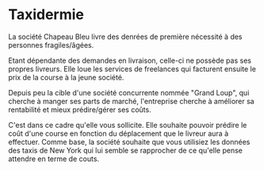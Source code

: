 # Taxidermie

La société Chapeau Bleu livre des denrées de première nécessité à des personnes fragiles/âgées.

Etant dépendante des demandes en livraison, celle-ci ne possède pas ses propres livreurs. Elle loue les services de freelances qui facturent ensuite le prix de la course à la jeune société.

Depuis peu la cible d'une société concurrente nommée "Grand Loup", qui cherche à manger ses parts de marché, l'entreprise cherche à améliorer sa rentabilité et mieux prédire/gérer ses coûts.

C'est dans ce cadre qu'elle vous sollicite. Elle souhaite pouvoir prédire le coût d'une course en fonction du déplacement que le livreur aura à effectuer. Comme base, la société souhaite que vous utilisiez les données des taxis de New York qui lui semble se rapprocher de ce qu'elle pense attendre en terme de couts.
